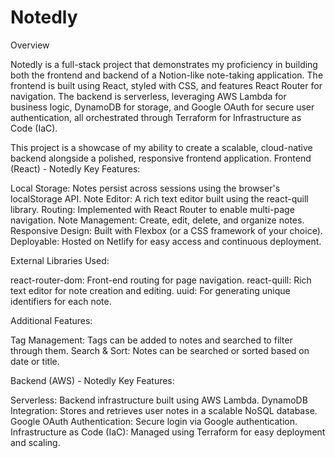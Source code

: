 # Notedly

Overview

Notedly is a full-stack project that demonstrates my proficiency in building both the frontend and backend of a Notion-like note-taking application. The frontend is built using React, styled with CSS, and features React Router for navigation. The backend is serverless, leveraging AWS Lambda for business logic, DynamoDB for storage, and Google OAuth for secure user authentication, all orchestrated through Terraform for Infrastructure as Code (IaC).

This project is a showcase of my ability to create a scalable, cloud-native backend alongside a polished, responsive frontend application.
Frontend (React) - Notedly
Key Features:

Local Storage: Notes persist across sessions using the browser's localStorage API.
Note Editor: A rich text editor built using the react-quill library.
Routing: Implemented with React Router to enable multi-page navigation.
Note Management: Create, edit, delete, and organize notes.
Responsive Design: Built with Flexbox (or a CSS framework of your choice).
Deployable: Hosted on Netlify for easy access and continuous deployment.


External Libraries Used:

react-router-dom: Front-end routing for page navigation.
react-quill: Rich text editor for note creation and editing.
uuid: For generating unique identifiers for each note.

Additional Features:

Tag Management: Tags can be added to notes and searched to filter through them.
Search & Sort: Notes can be searched or sorted based on date or title.

Backend (AWS) - Notedly
Key Features:

Serverless: Backend infrastructure built using AWS Lambda.
DynamoDB Integration: Stores and retrieves user notes in a scalable NoSQL database.
Google OAuth Authentication: Secure login via Google authentication.
Infrastructure as Code (IaC): Managed using Terraform for easy deployment and scaling.

